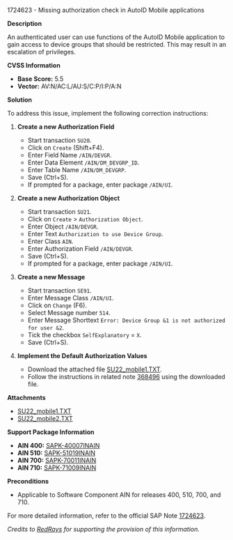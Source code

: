1724623 - Missing authorization check in AutoID Mobile applications

**Description**

An authenticated user can use functions of the AutoID Mobile application to gain access to device groups that should be restricted. This may result in an escalation of privileges.

**CVSS Information**

- **Base Score:** 5.5
- **Vector:** AV:N/AC:L/AU:S/C:P/I:P/A:N

**Solution**

To address this issue, implement the following correction instructions:

1. **Create a new Authorization Field**
   - Start transaction `SU20`.
   - Click on `Create` (Shift+F4).
   - Enter Field Name `/AIN/DEVGR`.
   - Enter Data Element `/AIN/DM_DEVGRP_ID`.
   - Enter Table Name `/AIN/DM_DEVGRP`.
   - Save (Ctrl+S).
   - If prompted for a package, enter package `/AIN/UI`.

2. **Create a new Authorization Object**
   - Start transaction `SU21`.
   - Click on `Create` > `Authorization Object`.
   - Enter Object `/AIN/DEVGR`.
   - Enter Text `Authorization to use Device Group`.
   - Enter Class `AIN`.
   - Enter Authorization Field `/AIN/DEVGR`.
   - Save (Ctrl+S).
   - If prompted for a package, enter package `/AIN/UI`.

3. **Create a new Message**
   - Start transaction `SE91`.
   - Enter Message Class `/AIN/UI`.
   - Click on `Change` (F6).
   - Select Message number `514`.
   - Enter Message Shorttext `Error: Device Group &1 is not authorized for user &2`.
   - Tick the checkbox `SelfExplanatory` = `X`.
   - Save (Ctrl+S).

4. **Implement the Default Authorization Values**
   - Download the attached file [SU22_mobile1.TXT](https://me.sap.com/sap/support/sapnotes/public/services/attachment.htm?iv_key=012003146900000326102012&iv_version=0003&iv_guid=81525092EB6FAD428BF4EAF0F8B007BC).
   - Follow the instructions in related note [368496](https://me.sap.com/notes/368496) using the downloaded file.

**Attachments**

- [SU22_mobile1.TXT](https://me.sap.com/sap/support/sapnotes/public/services/attachment.htm?iv_key=012003146900000326102012&iv_version=0003&iv_guid=81525092EB6FAD428BF4EAF0F8B007BC)
- [SU22_mobile2.TXT](https://me.sap.com/sap/support/sapnotes/public/services/attachment.htm?iv_key=012003146900000326102012&iv_version=0003&iv_guid=C90541AD1A72B64881CE0879A1D7C06C)

**Support Package Information**

- **AIN 400:** [SAPK-40007INAIN](https://me.sap.com/supportpackage/SAPK-40007INAIN)
- **AIN 510:** [SAPK-51019INAIN](https://me.sap.com/supportpackage/SAPK-51019INAIN)
- **AIN 700:** [SAPK-70011INAIN](https://me.sap.com/supportpackage/SAPK-70011INAIN)
- **AIN 710:** [SAPK-71009INAIN](https://me.sap.com/supportpackage/SAPK-71009INAIN)

**Preconditions**

- Applicable to Software Component AIN for releases 400, 510, 700, and 710.

For more detailed information, refer to the official SAP Note [1724623](https://me.sap.com/notes/1724623).

*Credits to [RedRays](https://redrays.io) for supporting the provision of this information.*